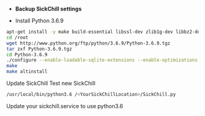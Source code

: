 - **Backup SickChill settings**

- Install Python 3.6.9

```bash
apt-get install -y make build-essential libssl-dev zlib1g-dev libbz2-dev libreadline-dev libsqlite3-dev wget curl llvm libncurses5-dev libncursesw5-dev xz-utils tk-dev libffi-dev liblzma-dev libgdbm-dev libnss3-dev libssl-dev openssl
cd /root
wget http://www.python.org/ftp/python/3.6.9/Python-3.6.9.tgz
tar zxf Python-3.6.9.tgz
cd Python-3.6.9
./configure --enable-loadable-sqlite-extensions --enable-optimizations
make
make altinstall
```

Update SickChill
Test new SickChill

```bash
/usr/local/bin/python3.6 /<YourSickChillLocation>/SickChill.py
```

Update your sickchill.service to use python3.6
